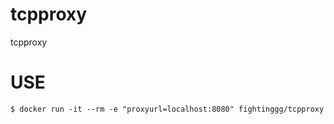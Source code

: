 # tcpproxy
tcpproxy

# USE
```shell
$ docker run -it --rm -e "proxyurl=localhost:8080" fightinggg/tcpproxy
```
